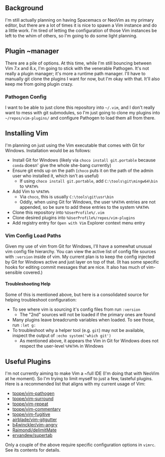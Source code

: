 ## Background

I'm still actually planning on having Spacemacs or NeoVim as my primary editor, but there are a lot of times it is nice to spawn a Vim instance and do a little work.  I'm tired of letting the configuration of those Vim instances be left to the whim of others, so I'm going to do some light planning.

## Plugin ~manager

There are a pile of options.  At this time, while I'm still bouncing between Vim 7.x and 8.x, I'm going to stick with the venerable Pathogen.  It's not really a plugin manager; it's more a runtime path manager.  I'll have to manually git clone the plugins I want for now, but I'm okay with that.  It'll also keep me from going plugin crazy.

### Pathogen Config

I want to be able to just clone this repository into `~/.vim`, and I don't really want to mess with git submodules, so I'm just going to clone my plugins into `~/repos/vim-plugins/` and configure Pathogen to load them all from there.

## Installing Vim

I'm planning on just using the Vim executable that comes with Git for Windows.  Installation would be as follows:
  * Install Git for Windows (likely via `choco install git.portable` because `conda` doesn' give the whole she-bang currently)
  * Ensure git ends up on the path (`choco` puts it on the path of the admin user who installed it, which isn't as useful)
    * If using `choco install git.portable`, add `C:\tools\git\mingw64\bin` to `%PATH%`
  * Add Vim to `%PATH%`
    * Via `choco`, this is usually `C:\tools\git\usr\bin`
    * Oddly, when using Git for Windows, the user `%PATH%` entries are not appended, so be sure to add these entries to the system `%PATH%`
  * Clone this repository into `%UserProfile%/.vim`
  * Clone desired plugins into `%UserProfile%/repos/vim-plugins`
  * Add registry entry for `Open with Vim` Explorer context menu entry

### Vim Config Load Paths

Given my use of vim from Git for Windows, I'll have a somewhat unusual vim config file hierarchy.  You can view the active list of config file sources with `:version` inside of vim.  My current plan is to keep the config injected by Git for Windows active and just layer on top of that.  (It has some specific hooks for editing commit messages that are nice.  It also has much of vim-sensible covered.)

#### Troubleshooting Help

Some of this is mentioned above, but here is a consolidated source for helping troubleshoot configuration:
  * To see where vim is sourcing it's config files from run `:version`
    * The "2nd" sources will not be loaded if the primary ones are found
  * Many plugins leave breadcrumb variables when loaded.  To see those, run `:let g:`
  * To troubleshoot why a helper tool (e.g. `git`) may not be available, inspect the output of `:echo system('which git')`
    * As mentioned above, it appears the Vim in Git for Windows does not respect the user-level `%PATH%` in Windows

## Useful Plugins

I'm not currently aiming to make Vim a ~full IDE (I'm doing that with NeoVim at he moment).  So I'm trying to limit myself to just a few, tasteful plugins.  Here is a recommended list that aligns with my current usage of Vim:
  * [tpope/vim-pathogen](https://github.com/tpope/vim-pathogen)
  * [tpope/vim-surround](https://github.com/tpope/vim-surround)
  * [tpope/vim-repeat](https://github.com/tpope/vim-repeat)
  * [tpope/vim-commentary](https://github.com/tpope/vim-commentary)
  * [tpope/vim-fugitive](https://github.com/tpope/vim-fugitive)
  * [airblade/vim-gitgutter](https://github.com/airblade/vim-gitgutter)
  * [b4winckler/vim-angry](https://github.com/b4winckler/vim-angry)
  * [Raimondi/delimitMate](https://github.com/Raimondi/delimitMate)
  * [ervandew/supertab](https://github.com/ervandew/supertab)

Only a couple of the above require specific configuration options in `vimrc`.  See its contents for details.
